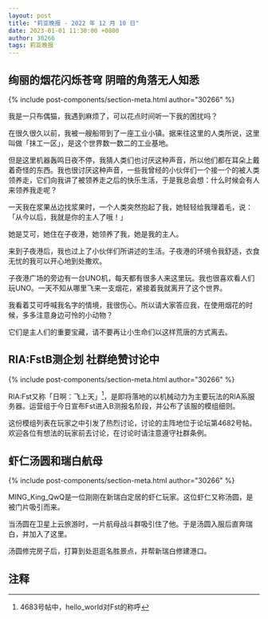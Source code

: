 ```yaml
---
layout: post
title: "莉亚晚报 - 2022 年 12 月 10 日"
date: 2023-01-01 11:30:00 +0800
author: 30266
tags: 莉亚晚报
---
```


## 绚丽的烟花闪烁苍穹 阴暗的角落无人知悉
{% include post-components/section-meta.html author="30266" %}

我是一只布偶猫，我遇到麻烦了，可以花点时间听一下我的困扰吗？

在很久很久以前，我被一艘船带到了一座工业小镇。据来往这里的人类所说，这里叫做「抹工一区」，是这个世界数一数二的工业基地。

但是这里机器轰鸣日夜不停，我猜人类们也讨厌这种声音，所以他们都在耳朵上戴着奇怪的东西。我也很讨厌这种声音，一些我曾经的小伙伴们一个接一个的被人类领养走，它们向我讲了被领养走之后的快乐生活，于是我总会想：什么时候会有人来领养我走呢？

一天我在浆果丛边找浆果时，一个人类突然抱起了我，她轻轻给我理着毛，说：「从今以后，我就是你的主人了哦！」

她是艾可，她住在子夜港，她领养了我，她是我的主人。

来到子夜港后，我也过上了小伙伴们所讲述的生活。子夜港的环境令我舒适，衣食无忧的我可以开心地到处撒欢。

子夜港广场的旁边有一台UNO机，每天都有很多人来这里玩。我也很喜欢看人们玩UNO。一天不知从哪里飞来一支烟花，紧接着我就离开了这个世界。

我看着艾可呼喊我名字的情境，我很伤心。所以请大家答应我，在使用烟花的时候，多多注意身边可怜的小动物？

它们是主人们的重要宝藏，请不要再让小生命们以这样荒唐的方式离去。

## RIA:FstB测企划 社群绝赞讨论中
{% include post-components/section-meta.html author="30266" %}

RIA:Fst又称「日啊：飞上天」[^1]，是即将落地的以机械动力为主要玩法的RIA系服务器。运营组于今日宣布Fst进入B测报名阶段，并公布了该服的模组细则。

这份模组列表在玩家之中引发了热烈讨论，讨论的主阵地位于论坛第4682号帖。欢迎各位有想法的玩家前去讨论，在讨论时请注意遵守社群条例。

## 虾仁汤圆和瑞白航母

{% include post-components/section-meta.html author="30266" %}

MING_King_QwQ是一位刚刚在新瑞白定居的虾仁玩家。这位虾仁又称汤圆，是被门片吸引而来。

当汤圆在卫星上云旅游时，一片航母战斗群吸引住了他。于是汤圆入服后直奔瑞白，并加入了这里。

汤圆修完房子后，打算到处逛逛名胜景点，并帮新瑞白修建港口。

## 注释
[^1]: 4683号帖中，hello_world对Fst的称呼
